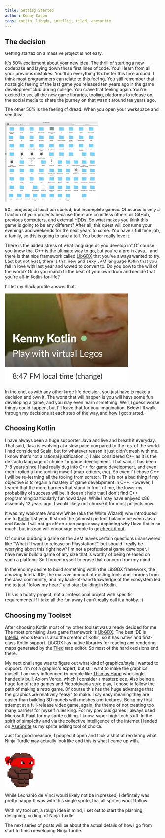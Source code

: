 ```yaml
---
title: Getting Started
author: Kenny Cason
tags: kotlin, libgdx, intellij, tiled, asesprite
---
```


## The decision

Getting started on a massive project is not easy.

It's 50% excitement about your new idea. The thrill of starting a new codebase and laying down those first lines of code. You'll learn from all your previous mistakes. You'll do everything 10x better this time around. I think most programmers can relate to this feeling. You still remember that nostalgic feeling of the last game you released ten years ago in the game development club during college. You crave that feeling again. You're excited to see all the new game libraries, tooling, platforms to release on, the social media to share the journey on that wasn't around ten years ago.

The other 50% is the feeling of dread. When you open your workspace and see this:

<img src="/assets/images/content/workspace.png" width="300px"/>

50+ projects; at least ten started, but incomplete games. Of course is only a fraction of your projects because there are countless others on GitHub, previous computers, and external HDDs. So what makes you think this game is going to be any different? After all, this quest will consume your evenings and weekends for the next years to come. You have a full time job, a family, so this is going to take a toll. You better really love it.

There is the added stress of what language do you develop in? Of course you know that C++ is the ultimate way to go, but you're a pro in Java... and there is that nice framework called [LibGDX](https://libgdx.badlogicgames.com/) that you've always wanted to try. Last but not least, there is that new and sexy JVM language [Kotlin](https://kotlinlang.org/) that you fell in love with last year and vowed to convert to. Do you bow to the will of the world? Or do you march to the beat of your own drum and decide that you're all-in Kotlin-for-life?

I'll let my Slack profile answer that.

<img src="/assets/images/content/kotlin_for_life.png"/>

In the end, as with any other large life decision, you just have to make a decision and own it. The worst that will happen is you will have some fun developing a game, and you may even learn something. Well, I guess worse things could happen, but I'll leave that for your imagination. Below I'll walk through my decisions at each step of the way, and how I got started.

## Choosing Kotlin

I have always been a huge supporter Java and live and breath it everyday. That said, Java is evolving at a slow pace compared to the rest of the world. I had considered Scala, but for whatever reason it just didn't mesh with me. I know that's not a rational justification. :) I also considered C++ as it is the de-facto language of choice for game development. That said, it has been 7-8 years since I had really dug into C++ for game development, and even then I rolled all the tooling myself (map-editors, etc). So even if I chose C++ I will be re-learning all the tooling from scratch. This is not a bad thing if my objective is to regain a mastery of game development in C++. However, I feared that the more barriers that stand in front of me, the lower my probability of success will be. It doesn't help that I don't find C++ programming particularly fun nowadays. While I may have enjoyed x86 assembly 12 years ago, I would likely not choose it for most projects now.

It was my workmate Andrew White (aka the White Wizard) who introduced me to [Kotlin](https://kotlinlang.org/) last year. It struck the (almost) perfect balance between Java and Scala. I will not go off on a ten page essay depicting why I love Kotlin so much, but instead will encourage people to go [check it out](http://kotlinlang.org/docs/reference/).

Of course building a game on the JVM leaves certain questions unanswered like "What if I want to release on Playstation?", but should I really be worrying about this right now? I'm not a professional game developer. I have never build a game of any size that is worthy of being released on such a platform. So I forced myself to erase that concern from my mind.

In the end my desire to build something within the LibGDX framework, the amazing IntelliJ IDE, the massive amount of existing tools and libraries from the Java community, and my back-of-hand knowledge of the ecosystem led me to just "follow my heart" and start building in Kotlin.

This is a hobby project, not a professional project with specific requirements. If I take all the fun away I can't really call it a hobby. :)

## Choosing my Toolset

After choosing Kotlin most of my other toolset was already decided for me. The most promising Java game framework is [LibGDX](https://libgdx.badlogicgames.com/). The best IDE is [IntelliJ](https://www.jetbrains.com/idea/), who's team is also the creator of Kotlin, so it has native and first-class Kotlin support. LibGDX has native libraries for reading and rendering maps generated by the [Tiled](http://www.mapeditor.org/) map editor. So most of the hard decisions end there.

My next challenge was to figure out what kind of graphics/style I wanted to support. I'm not a graphic's expert, but still want to make the graphics myself. I am very influenced by people like [Thomas Happ](https://twitter.com/AxiomVerge) who single handedly built [Axiom Verge](http://www.axiomverge.com/), which I consider a masterpiece. Also being a huge fan of retro games and Metroidvania style play, I chose to follow the path of making a retro game. Of course this has the huge advantage that the graphics are relatively "easy" to make. I say easy meaning they are easier than building 3D models with meshes and textures. Being my first attempt at a full-release video game, again, the theme of not creating too many barriers for myself rules king. For my previous games I always used Microsoft Paint for my sprite editing. I know, super high-tech stuff. In the spirit of simplicity and via the collective intelligence of the internet I landed on [AseSprite](https://www.aseprite.org) as my sprite editing tool of choice.

Just for good measure, I popped it open and took a shot at rendering what Ninja Turdle may actually look like and this is what I came up with.

<img src="/assets/images/ninja_large.png"/>

While Leonardo de Vinci would likely not be impressed, I definitely was pretty happy. It was with this single sprite, that all sprites would follow.

With my tool set, a rough idea in mind, I set out to start the planning, designing, coding, of Ninja Turdle.

The next series of posts will be about the actual details of how I go from start to finish developing Ninja Turdle.
